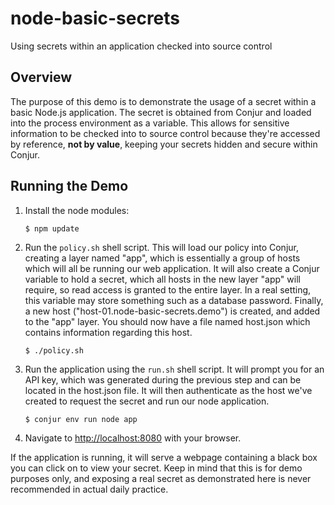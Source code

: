 # node-basic-secrets
Using secrets within an application checked into source control

## Overview
The purpose of this demo is to demonstrate the usage of a secret within a basic Node.js application. The secret is obtained from Conjur and loaded into the process environment as a variable. This allows for sensitive information to be checked into to source control because they're accessed by reference, **not by value**, keeping your secrets hidden and secure within Conjur.

## Running the Demo
1. Install the node modules:

    ```
    $ npm update
    ``` 
2. Run the `policy.sh` shell script. This will load our policy into Conjur, creating a layer named "app", which is essentially a group of hosts which will all be running our web application. It will also create a Conjur variable to hold a secret, which all hosts in the new layer "app" will require, so read access is granted to the entire layer. In a real setting, this variable may store something such as a database password. Finally, a new host ("host-01.node-basic-secrets.demo") is created, and added to the "app" layer. You should now have a file named host.json which contains information regarding this host.

    ```
    $ ./policy.sh
    ```
3. Run the application using the `run.sh` shell script. It will prompt you for an API key, which was generated during the previous step and can be located in the host.json file. It will then authenticate as the host we've created to request the secret and run our node application.

    ```
    $ conjur env run node app
    ```
4. Navigate to [http://localhost:8080](http://localhost:8080) with your browser. 

If the application is running, it will serve a webpage containing a black box you can click on to view your secret. Keep in mind that this is for demo purposes only, and exposing a real secret as demonstrated here is never recommended in actual daily practice.
